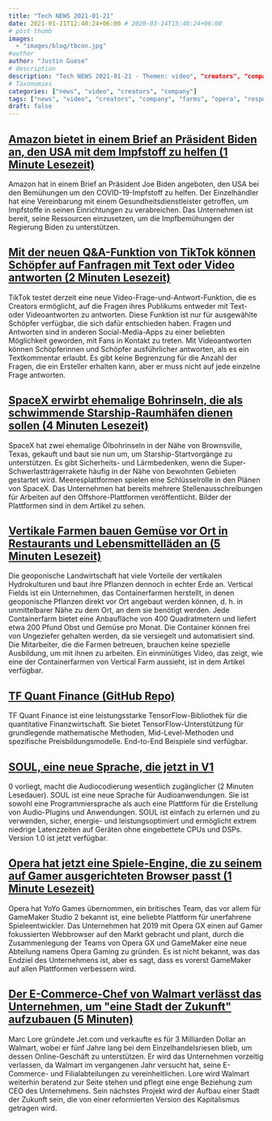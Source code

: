 ```yaml
---
title: "Tech NEWS 2021-01-21"
date: 2021-01-21T12:40:24+06:00 # 2020-03-14T15:40:24+06:00
# post thumb
images:
  - "images/blog/tbcon.jpg"
#author
author: "Justin Guese"
# description
description: "Tech NEWS 2021-01-21 - Themen: video", "creators", "company"
# Taxonomies
categories: ["news", "video", "creators", "company"]
tags: ["news", "video", "creators", "company", "farms", "opera", "respond"]
draft: false
---
```


## [Amazon bietet in einem Brief an Präsident Biden an, den USA mit dem Impfstoff zu helfen (1 Minute Lesezeit)](https://www.reuters.com/article/amazoncom-vaccine/amazon-offers-to-help-u-s-with-vaccine-in-letter-to-president-biden-idUSL1N2JV294/1/0100017724a1ad14-d108a1fc-f275-4919-8159-b2fdeba0dff2-000000/ZGfqA5gcgApgSJFNLKgYJPkJ7QRJuaih28-qQckyVis=177)

 Amazon hat in einem Brief an Präsident Joe Biden angeboten, den USA bei den Bemühungen um den COVID-19-Impfstoff zu helfen. Der Einzelhändler hat eine Vereinbarung mit einem Gesundheitsdienstleister getroffen, um Impfstoffe in seinen Einrichtungen zu verabreichen. Das Unternehmen ist bereit, seine Ressourcen einzusetzen, um die Impfbemühungen der Regierung Biden zu unterstützen.

## [Mit der neuen Q&A-Funktion von TikTok können Schöpfer auf Fanfragen mit Text oder Video antworten (2 Minuten Lesezeit)](https://techcrunch.com/2021/01/20/tiktoks-new-qa-feature-lets-creators-respond-to-fan-questions-using-text-or-video//1/0100017724a1ad14-d108a1fc-f275-4919-8159-b2fdeba0dff2-000000/cyjQWBr2TqWLneqjBk32b9Ln3vmCRglymqZ4nCv_QBs=177)

 TikTok testet derzeit eine neue Video-Frage-und-Antwort-Funktion, die es Creators ermöglicht, auf die Fragen ihres Publikums entweder mit Text- oder Videoantworten zu antworten. Diese Funktion ist nur für ausgewählte Schöpfer verfügbar, die sich dafür entschieden haben. Fragen und Antworten sind in anderen Social-Media-Apps zu einer beliebten Möglichkeit geworden, mit Fans in Kontakt zu treten. Mit Videoantworten können Schöpferinnen und Schöpfer ausführlicher antworten, als es ein Textkommentar erlaubt. Es gibt keine Begrenzung für die Anzahl der Fragen, die ein Ersteller erhalten kann, aber er muss nicht auf jede einzelne Frage antworten.

## [SpaceX erwirbt ehemalige Bohrinseln, die als schwimmende Starship-Raumhäfen dienen sollen (4 Minuten Lesezeit)](https://www.nasaspaceflight.com/2021/01/spacex-rigs-starship-spaceports//1/0100017724a1ad14-d108a1fc-f275-4919-8159-b2fdeba0dff2-000000/EMZvIHMDyre_tQHvCiZwghRRegkKLujNFOvd5S14mPk=177)

 SpaceX hat zwei ehemalige Ölbohrinseln in der Nähe von Brownsville, Texas, gekauft und baut sie nun um, um Starship-Startvorgänge zu unterstützen. Es gibt Sicherheits- und Lärmbedenken, wenn die Super-Schwerlastträgerrakete häufig in der Nähe von bewohnten Gebieten gestartet wird. Meeresplattformen spielen eine Schlüsselrolle in den Plänen von SpaceX. Das Unternehmen hat bereits mehrere Stellenausschreibungen für Arbeiten auf den Offshore-Plattformen veröffentlicht. Bilder der Plattformen sind in dem Artikel zu sehen.

## [Vertikale Farmen bauen Gemüse vor Ort in Restaurants und Lebensmittelläden an (5 Minuten Lesezeit)](https://newatlas.com/good-thinking/vertical-field-urban-farm-geoponics//1/0100017724a1ad14-d108a1fc-f275-4919-8159-b2fdeba0dff2-000000/ilhPDbnD8gj5KpGy2UcLlvxMnrFh88HSTjkw2K49lGk=177)

 Die geoponische Landwirtschaft hat viele Vorteile der vertikalen Hydrokulturen und baut ihre Pflanzen dennoch in echter Erde an. Vertical Fields ist ein Unternehmen, das Containerfarmen herstellt, in denen geoponische Pflanzen direkt vor Ort angebaut werden können, d. h. in unmittelbarer Nähe zu dem Ort, an dem sie benötigt werden. Jede Containerfarm bietet eine Anbaufläche von 400 Quadratmetern und liefert etwa 200 Pfund Obst und Gemüse pro Monat. Die Container können frei von Ungeziefer gehalten werden, da sie versiegelt und automatisiert sind. Die Mitarbeiter, die die Farmen betreuen, brauchen keine spezielle Ausbildung, um mit ihnen zu arbeiten. Ein einminütiges Video, das zeigt, wie eine der Containerfarmen von Vertical Farm aussieht, ist in dem Artikel verfügbar.

## [TF Quant Finance (GitHub Repo)](https://github.com/google/tf-quant-finance/1/0100017724a1ad14-d108a1fc-f275-4919-8159-b2fdeba0dff2-000000/fAVmgUctRRNngR9B37tx5fDKDLohneGwiuOYlSnlX-c=177)

 TF Quant Finance ist eine leistungsstarke TensorFlow-Bibliothek für die quantitative Finanzwirtschaft. Sie bietet TensorFlow-Unterstützung für grundlegende mathematische Methoden, Mid-Level-Methoden und spezifische Preisbildungsmodelle. End-to-End Beispiele sind verfügbar.

## [SOUL, eine neue Sprache, die jetzt in V1](https://soul-lang.github.io/SOUL/docs/SOUL_V1_Release.html/1/0100017724a1ad14-d108a1fc-f275-4919-8159-b2fdeba0dff2-000000/A6Q7gsr8v6vVxBVNVYSer7hf5iuWjLqN7znzs187gnQ=177)

0 vorliegt, macht die Audiocodierung wesentlich zugänglicher (2 Minuten Lesedauer). SOUL ist eine neue Sprache für Audioanwendungen. Sie ist sowohl eine Programmiersprache als auch eine Plattform für die Erstellung von Audio-Plugins und Anwendungen. SOUL ist einfach zu erlernen und zu verwenden, sicher, energie- und leistungsoptimiert und ermöglicht extrem niedrige Latenzzeiten auf Geräten ohne eingebettete CPUs und DSPs. Version 1.0 ist jetzt verfügbar.

## [Opera hat jetzt eine Spiele-Engine, die zu seinem auf Gamer ausgerichteten Browser passt (1 Minute Lesezeit)](https://www.engadget.com/opera-buys-gamemaker-studio-2-developer-yoyo-games-160045897.html?ncid=txtlnkusaolp00000618/1/0100017724a1ad14-d108a1fc-f275-4919-8159-b2fdeba0dff2-000000/NeFj9mMyGaoJGrydR9_Pi6itCXqFzU2fLV6UhQM_X8U=177)

 Opera hat YoYo Games übernommen, ein britisches Team, das vor allem für GameMaker Studio 2 bekannt ist, eine beliebte Plattform für unerfahrene Spieleentwickler. Das Unternehmen hat 2019 mit Opera GX einen auf Gamer fokussierten Webbrowser auf den Markt gebracht und plant, durch die Zusammenlegung der Teams von Opera GX und GameMaker eine neue Abteilung namens Opera Gaming zu gründen. Es ist nicht bekannt, was das Endziel des Unternehmens ist, aber es sagt, dass es vorerst GameMaker auf allen Plattformen verbessern wird.

## [Der E-Commerce-Chef von Walmart verlässt das Unternehmen, um "eine Stadt der Zukunft" aufzubauen (5 Minuten)](https://www.vox.com/recode/2021/1/15/22232033/marc-lore-walmart-leaving-jet-city-future-capitalism/1/0100017724a1ad14-d108a1fc-f275-4919-8159-b2fdeba0dff2-000000/kYv4GMJk9esLFvV0CSdeOvebApoefeJVyH56ZNTemGI=177)

 Marc Lore gründete Jet.com und verkaufte es für 3 Milliarden Dollar an Walmart, wobei er fünf Jahre lang bei dem Einzelhandelsriesen blieb, um dessen Online-Geschäft zu unterstützen. Er wird das Unternehmen vorzeitig verlassen, da Walmart im vergangenen Jahr versucht hat, seine E-Commerce- und Filialabteilungen zu vereinheitlichen. Lore wird Walmart weiterhin beratend zur Seite stehen und pflegt eine enge Beziehung zum CEO des Unternehmens. Sein nächstes Projekt wird der Aufbau einer Stadt der Zukunft sein, die von einer reformierten Version des Kapitalismus getragen wird.


